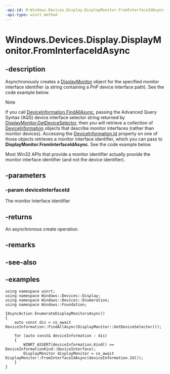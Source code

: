 ```yaml
---
-api-id: M:Windows.Devices.Display.DisplayMonitor.FromInterfaceIdAsync(System.String)
-api-type: winrt method
---
```


<!-- Method syntax.
public IAsyncOperation<DisplayMonitor> DisplayMonitor.FromInterfaceIdAsync(String deviceInterfaceId)
-->

# Windows.Devices.Display.DisplayMonitor.FromInterfaceIdAsync

## -description
Asynchronously creates a [DisplayMonitor](displaymonitor.md) object for the specified monitor interface identifier (a string containing a PnP device interface path). See the code example below.

> [!NOTE]
> If you call [DeviceInformation.FindAllAsync](../windows.devices.enumeration/deviceinformation_findallasync_1257462890.md), passing the Advanced Query Syntax (AQS) device interface selector string returned by [DisplayMonitor.GetDeviceSelector](displaymonitor_getdeviceselector_838466080.md), then you will retrieve a collection of [DeviceInformation](../windows.devices.enumeration/deviceinformation.md) objects that describe monitor interfaces (rather than monitor devices). Accessing the [DeviceInformation.Id](../windows.devices.enumeration/deviceinformation_id.md) property on one of those objects retrieves a monitor interface identifier, which you can pass to **DisplayMonitor.FromInterfaceIdAsync**. See the code example below.
>
> Most Win32 APIs that provide a monitor identifier actually provide the monitor interface identifier (and not the device identifier).

## -parameters
### -param deviceInterfaceId
The monitor interface identifier

## -returns
An asynchronous create operation.

## -remarks

## -see-also

## -examples
```cppwinrt
using namespace winrt;
using namespace Windows::Devices::Display;
using namespace Windows::Devices::Enumeration;
using namespace Windows::Foundation;

IAsyncAction EnumerateDisplayMonitorsAsync()
{
    auto const dis = co_await DeviceInformation::FindAllAsync(DisplayMonitor::GetDeviceSelector());

    for (auto const& deviceInformation : dis)
    {
        WINRT_ASSERT(deviceInformation.Kind() == DeviceInformationKind::DeviceInterface);
        DisplayMonitor displayMonitor = co_await DisplayMonitor::FromInterfaceIdAsync(deviceInformation.Id());
    }
}
```